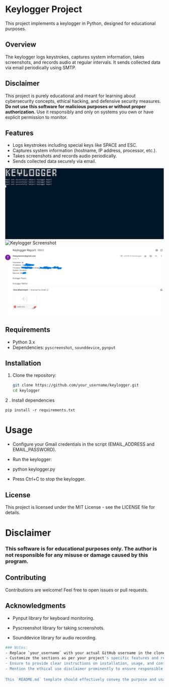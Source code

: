 # Keylogger Project

This project implements a keylogger in Python, designed for educational purposes. 

## Overview

The keylogger logs keystrokes, captures system information, takes screenshots, and records audio at regular intervals. It sends collected data via email periodically using SMTP.

## Disclaimer

This project is purely educational and meant for learning about cybersecurity concepts, ethical hacking, and defensive security measures. **Do not use this software for malicious purposes or without proper authorization.** Use it responsibly and only on systems you own or have explicit permission to monitor.

## Features

- Logs keystrokes including special keys like SPACE and ESC.
- Captures system information (hostname, IP address, processor, etc.).
- Takes screenshots and records audio periodically.
- Sends collected data securely via email.

![Keylogger Screenshot](./image1.png)
![Keylogger Screenshot](./image2.png)
![Keylogger Screenshot](./image3.png)


## Requirements

- Python 3.x
- Dependencies: `pyscreenshot`, `sounddevice`, `pynput`

## Installation

1. Clone the repository:
   ```bash
   git clone https://github.com/your_username/keylogger.git
   cd keylogger
   ```

2 . Install dependencies
   ```
   pip install -r requirements.txt
   ```

# Usage
- Configure your Gmail credentials in the script (EMAIL_ADDRESS and EMAIL_PASSWORD).

- Run the keylogger:

- python keylogger.py

- Press Ctrl+C to stop the keylogger.

## License

This project is licensed under the MIT License - see the LICENSE file for details.

# Disclaimer

### This software is for educational purposes only. The author is not responsible for any misuse or damage caused by this program.


## Contributing

Contributions are welcome! Feel free to open issues or pull requests.

## Acknowledgments

- Pynput library for keyboard monitoring.
  
- Pyscreenshot library for taking screenshots.
  
- Sounddevice library for audio recording.

 ```bash
### Notes:
- Replace `your_username` with your actual GitHub username in the clone URL.
- Customize the sections as per your project's specific features and requirements.
- Ensure to provide clear instructions on installation, usage, and configuration (especially concerning Gmail credentials).
- Mention the ethical use disclaimer prominently to ensure responsible usage.

This `README.md` template should effectively convey the purpose and usage of your educational keylogger project on GitHub. Adjust it further based on any additional features or specific details of your implementation.
  ```



